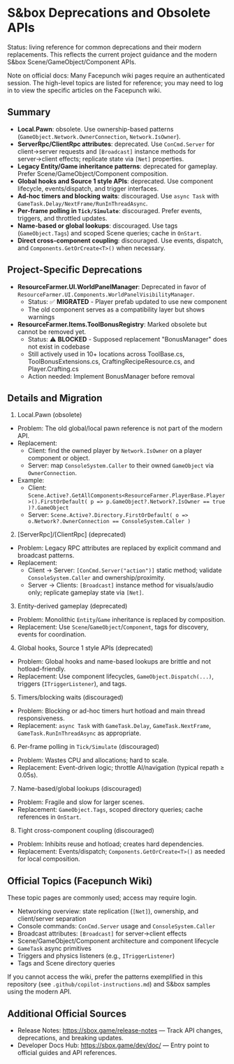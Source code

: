 # S&box Deprecations and Obsolete APIs

Status: living reference for common deprecations and their modern replacements. This reflects the current project guidance and the modern S&box Scene/GameObject/Component APIs.

Note on official docs: Many Facepunch wiki pages require an authenticated session. The high-level topics are listed for reference; you may need to log in to view the specific articles on the Facepunch wiki.

## Summary

- **Local.Pawn**: obsolete. Use ownership-based patterns (`GameObject.Network.OwnerConnection`, `Network.IsOwner`).
- **ServerRpc/ClientRpc attributes**: deprecated. Use `ConCmd.Server` for client→server requests and `[Broadcast]` instance methods for server→client effects; replicate state via `[Net]` properties.
- **Legacy Entity/Game inheritance patterns**: deprecated for gameplay. Prefer Scene/GameObject/Component composition.
- **Global hooks and Source 1 style APIs**: deprecated. Use component lifecycle, events/dispatch, and trigger interfaces.
- **Ad-hoc timers and blocking waits**: discouraged. Use `async Task` with `GameTask.Delay/NextFrame/RunInThreadAsync`.
- **Per-frame polling in `Tick/Simulate`**: discouraged. Prefer events, triggers, and throttled updates.
- **Name-based or global lookups**: discouraged. Use tags (`GameObject.Tags`) and scoped Scene queries; cache in `OnStart`.
- **Direct cross-component coupling**: discouraged. Use events, dispatch, and `Components.GetOrCreate<T>()` when necessary.

## Project-Specific Deprecations

- **ResourceFarmer.UI.WorldPanelManager**: Deprecated in favor of `ResourceFarmer.UI.Components.WorldPanelVisibilityManager`. 
  - Status: ✅ **MIGRATED** - Player prefab updated to use new component
  - The old component serves as a compatibility layer but shows warnings
- **ResourceFarmer.Items.ToolBonusRegistry**: Marked obsolete but cannot be removed yet.
  - Status: ⚠️ **BLOCKED** - Supposed replacement "BonusManager" does not exist in codebase
  - Still actively used in 10+ locations across ToolBase.cs, ToolBonusExtensions.cs, CraftingRecipeResource.cs, and Player.Crafting.cs
  - Action needed: Implement BonusManager before removal

## Details and Migration

1. Local.Pawn (obsolete)

- Problem: The old global/local pawn reference is not part of the modern API.
- Replacement:
  - Client: find the owned player by `Network.IsOwner` on a player component or object.
  - Server: map `ConsoleSystem.Caller` to their owned `GameObject` via `OwnerConnection`.
- Example:
  - Client: `Scene.Active?.GetAllComponents<ResourceFarmer.PlayerBase.Player>().FirstOrDefault( p => p.GameObject?.Network?.IsOwner == true )?.GameObject`
  - Server: `Scene.Active?.Directory.FirstOrDefault( o => o.Network?.OwnerConnection == ConsoleSystem.Caller )`

2. [ServerRpc]/[ClientRpc] (deprecated)

- Problem: Legacy RPC attributes are replaced by explicit command and broadcast patterns.
- Replacement:
  - Client → Server: `[ConCmd.Server("action")]` static method; validate `ConsoleSystem.Caller` and ownership/proximity.
  - Server → Clients: `[Broadcast]` instance method for visuals/audio only; replicate gameplay state via `[Net]`.

3. Entity-derived gameplay (deprecated)

- Problem: Monolithic `Entity`/`Game` inheritance is replaced by composition.
- Replacement: Use `Scene`/`GameObject`/`Component`, tags for discovery, events for coordination.

4. Global hooks, Source 1 style APIs (deprecated)

- Problem: Global hooks and name-based lookups are brittle and not hotload-friendly.
- Replacement: Use component lifecycles, `GameObject.Dispatch(...)`, triggers (`ITriggerListener`), and tags.

5. Timers/blocking waits (discouraged)

- Problem: Blocking or ad-hoc timers hurt hotload and main thread responsiveness.
- Replacement: `async Task` with `GameTask.Delay`, `GameTask.NextFrame`, `GameTask.RunInThreadAsync` as appropriate.

6. Per-frame polling in `Tick/Simulate` (discouraged)

- Problem: Wastes CPU and allocations; hard to scale.
- Replacement: Event-driven logic; throttle AI/navigation (typical repath ≥ 0.05s).

7. Name-based/global lookups (discouraged)

- Problem: Fragile and slow for larger scenes.
- Replacement: `GameObject.Tags`, scoped directory queries; cache references in `OnStart`.

8. Tight cross-component coupling (discouraged)

- Problem: Inhibits reuse and hotload; creates hard dependencies.
- Replacement: Events/dispatch; `Components.GetOrCreate<T>()` as needed for local composition.

## Official Topics (Facepunch Wiki)

These topic pages are commonly used; access may require login.

- Networking overview: state replication (`[Net]`), ownership, and client/server separation
- Console commands: `ConCmd.Server` usage and `ConsoleSystem.Caller`
- Broadcast attributes: `[Broadcast]` for server→client effects
- Scene/GameObject/Component architecture and component lifecycle
- `GameTask` async primitives
- Triggers and physics listeners (e.g., `ITriggerListener`)
- Tags and Scene directory queries

If you cannot access the wiki, prefer the patterns exemplified in this repository (see `.github/copilot-instructions.md`) and S&box samples using the modern API.

## Additional Official Sources

- Release Notes: https://sbox.game/release-notes — Track API changes, deprecations, and breaking updates.
- Developer Docs Hub: https://sbox.game/dev/doc/ — Entry point to official guides and API references.
